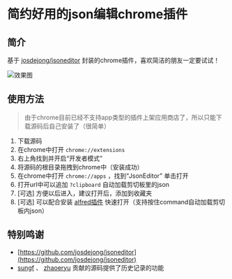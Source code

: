 # 简约好用的json编辑chrome插件

## 简介

基于 [josdejong/jsoneditor](https://github.com/josdejong/jsoneditor) 封装的chrome插件，喜欢简洁的朋友一定要试试！

![效果图](https://raw.githubusercontent.com/sunzsh/chromeapp-jsonedit/master/screenshot.png)

## 使用方法
> 由于chrome目前已经不支持app类型的插件上架应用商店了，所以只能下载源码后自己安装了（很简单）

1. 下载源码
2. 在chrome中打开 `chrome://extensions`
3. 右上角找到并开启“开发者模式”
4. 将源码的根目录拖拽到chrome中（安装成功）
5. 在chrome中打开 `chrome://apps` ，找到“JsonEditor” 单击打开
6. 打开url中可以追加 `?clipboard` 自动加载剪切板里的json
6. \[可选\] 方便以后进入，建议打开后，添加到收藏夹
7. \[可选\] 可以配合安装 [alfred插件](https://github.com/sunzsh/favoritesWorkflow4Alfred/blob/main/jsonEditor.alfredworkflow) 快速打开（支持按住command自动加载剪切板内json）

## 特别鸣谢
* [https://github.com/josdejong/jsoneditor](https://github.com/josdejong/jsoneditor) 
* [sungf](https://github.com/sungf) 、 [zhaoeryu](https://github.com/zhaoeryu)  贡献的源码提供了历史记录的功能
